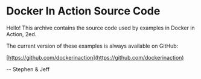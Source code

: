 #  Docker In Action Source Code
Hello!  This archive contains the source code used by examples in Docker in Action, 2ed.

The current version of these examples is always available on GitHub:

[https://github.com/dockerinaction](https://github.com/dockerinaction)

-- Stephen & Jeff

